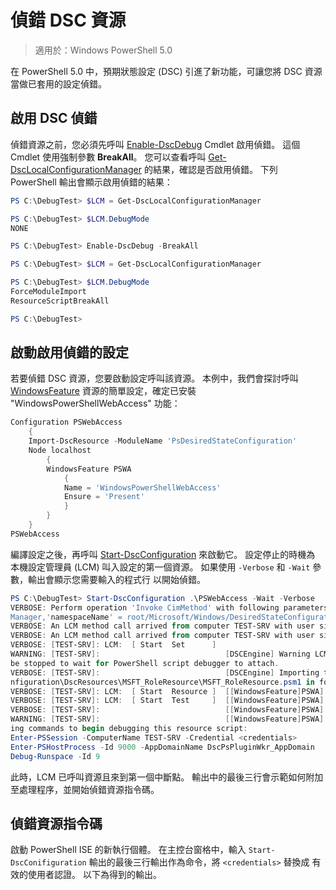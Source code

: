 # 偵錯 DSC 資源

> 適用於：Windows PowerShell 5.0

在 PowerShell 5.0 中，預期狀態設定 (DSC) 引進了新功能，可讓您將 DSC 資源當做已套用的設定偵錯。

## 啟用 DSC 偵錯
偵錯資源之前，您必須先呼叫 [Enable-DscDebug](https://technet.microsoft.com/en-us/library/mt517870.aspx) Cmdlet 啟用偵錯。 這個 Cmdlet 使用強制參數 **BreakAll**。 您可以查看呼叫 [Get-DscLocalConfigurationManager](https://technet.microsoft.com/en-us/library/dn407378.aspx) 的結果，確認是否啟用偵錯。 下列 PowerShell 輸出會顯示啟用偵錯的結果：


```powershell
PS C:\DebugTest> $LCM = Get-DscLocalConfigurationManager

PS C:\DebugTest> $LCM.DebugMode
NONE

PS C:\DebugTest> Enable-DscDebug -BreakAll

PS C:\DebugTest> $LCM = Get-DscLocalConfigurationManager

PS C:\DebugTest> $LCM.DebugMode
ForceModuleImport
ResourceScriptBreakAll

PS C:\DebugTest>
```


## 啟動啟用偵錯的設定
若要偵錯 DSC 資源，您要啟動設定呼叫該資源。 本例中，我們會探討呼叫 [WindowsFeature](windowsfeatureResource.md) 資源的簡單設定，確定已安裝 "WindowsPowerShellWebAccess" 功能：

```powershell
Configuration PSWebAccess
    {
    Import-DscResource -ModuleName 'PsDesiredStateConfiguration'
    Node localhost
        {
        WindowsFeature PSWA
            {
            Name = 'WindowsPowerShellWebAccess'
            Ensure = 'Present'
            }
        }
    }
PSWebAccess
```
編譯設定之後，再呼叫 [Start-DscConfiguration](https://technet.microsoft.com/en-us/library/dn521623.aspx) 來啟動它。 設定停止的時機為
本機設定管理員 (LCM) 叫入設定的第一個資源。 如果使用 `-Verbose` 和 `-Wait` 參數，輸出會顯示您需要輸入的程式行
以開始偵錯。

```powershell
PS C:\DebugTest> Start-DscConfiguration .\PSWebAccess -Wait -Verbose
VERBOSE: Perform operation 'Invoke CimMethod' with following parameters, ''methodName' = SendConfigurationApply,'className' = MSFT_DSCLocalConfiguration
Manager,'namespaceName' = root/Microsoft/Windows/DesiredStateConfiguration'.
VERBOSE: An LCM method call arrived from computer TEST-SRV with user sid S-1-5-21-2127521184-1604012920-1887927527-108583.
VERBOSE: An LCM method call arrived from computer TEST-SRV with user sid S-1-5-21-2127521184-1604012920-1887927527-108583.
VERBOSE: [TEST-SRV]: LCM:  [ Start  Set      ]
WARNING: [TEST-SRV]:                            [DSCEngine] Warning LCM is in Debug 'ResourceScriptBreakAll' mode.  Resource script processing will 
be stopped to wait for PowerShell script debugger to attach.
VERBOSE: [TEST-SRV]:                            [DSCEngine] Importing the module C:\WINDOWS\system32\WindowsPowerShell\v1.0\Modules\PSDesiredStateCo
nfiguration\DscResources\MSFT_RoleResource\MSFT_RoleResource.psm1 in force mode.
VERBOSE: [TEST-SRV]: LCM:  [ Start  Resource ]  [[WindowsFeature]PSWA]
VERBOSE: [TEST-SRV]: LCM:  [ Start  Test     ]  [[WindowsFeature]PSWA]
VERBOSE: [TEST-SRV]:                            [[WindowsFeature]PSWA] Importing the module MSFT_RoleResource in force mode.
WARNING: [TEST-SRV]:                            [[WindowsFeature]PSWA] Resource is waiting for PowerShell script debugger to attach.  Use the follow
ing commands to begin debugging this resource script:
Enter-PSSession -ComputerName TEST-SRV -Credential <credentials>
Enter-PSHostProcess -Id 9000 -AppDomainName DscPsPluginWkr_AppDomain
Debug-Runspace -Id 9
```
此時，LCM 已呼叫資源且來到第一個中斷點。 輸出中的最後三行會示範如何附加至處理程序，並開始偵錯資源指令碼。

## 偵錯資源指令碼

啟動 PowerShell ISE 的新執行個體。 在主控台窗格中，輸入 `Start-DscConifiguration` 輸出的最後三行輸出作為命令，將 `<credentials>` 替換成
有效的使用者認證。 以下為得到的輸出。



<!--HONumber=Feb16_HO4-->
